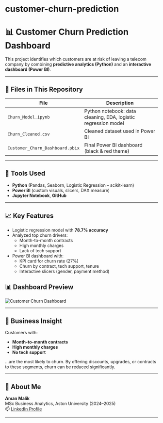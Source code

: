# customer-churn-prediction
# 📊 Customer Churn Prediction Dashboard

This project identifies which customers are at risk of leaving a telecom company by combining **predictive analytics (Python)** and an **interactive dashboard (Power BI)**.

---

## 📁 Files in This Repository

| File                             | Description |
|----------------------------------|-------------|
| `Churn_Model.ipynb`              | Python notebook: data cleaning, EDA, logistic regression model |
| `Churn_Cleaned.csv`              | Cleaned dataset used in Power BI |
| `Customer_Churn_Dashboard.pbix` | Final Power BI dashboard (black & red theme) |

---

## 🔧 Tools Used

- **Python** (Pandas, Seaborn, Logistic Regression – scikit-learn)
- **Power BI** (custom visuals, slicers, DAX measure)
- **Jupyter Notebook**, **GitHub**

---

## 📈 Key Features

- Logistic regression model with **78.7% accuracy**  
- Analyzed top churn drivers:
  - Month-to-month contracts
  - High monthly charges
  - Lack of tech support
- Power BI dashboard with:
  - KPI card for churn rate (27%)
  - Churn by contract, tech support, tenure
  - Interactive slicers (gender, payment method)
## 📊 Dashboard Preview

![Customer Churn Dashboard](images/dashboard_overview.png)

---

## 🧠 Business Insight

Customers with:
- **Month-to-month contracts**
- **High monthly charges**
- **No tech support**

…are the most likely to churn. By offering discounts, upgrades, or contracts to these segments, churn can be reduced significantly.

---

## 👤 About Me

**Aman Malik**  
MSc Business Analytics, Aston University (2024–2025)  
📫 [LinkedIn Profile](https://www.linkedin.com/in/amanmalik03)


---

